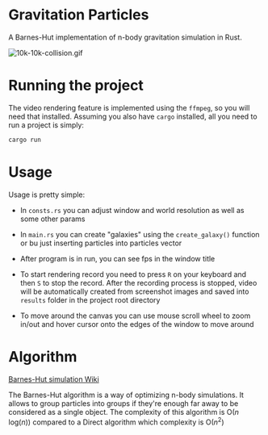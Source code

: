 # Gravitation Particles

A Barnes-Hut implementation of n-body gravitation simulation in Rust.

<img title="" src="https://github.com/Katsutoshii/barnes-hut-rs/main/1.gif" alt="10k-10k-collision.gif" data-align="center">

# Running the project

The video rendering feature is implemented using the `ffmpeg`, so you will need that installed. Assuming you also have `cargo` installed, all you need to run a project is simply:

```bash
cargo run
```

# Usage

Usage is pretty simple:

- In `consts.rs` you can adjust window and world resolution as well as some other params

- In `main.rs` you can create "galaxies" using the `create_galaxy()` function or bu just inserting particles into particles vector

- After program is in run, you can see fps in the window title

- To start rendering record you need to press `R` on your keyboard and then `S` to stop the record. After the recording process is stopped, video will be automatically created from screenshot images and saved into `results` folder in the project root directory

- To move around the canvas you can use mouse scroll wheel to zoom in/out and hover cursor onto the edges of the window to move around

# Algorithm

[Barnes-Hut simulation Wiki](https://en.wikipedia.org/wiki/Barnes%E2%80%93Hut_simulation)

The Barnes-Hut algorithm is a way of optimizing n-body simulations. It allows to group particles into groups if they're enough far away to be considered as a single object. The complexity of this algorithm is O(_n_ log(_n_)) compared to a Direct algorithm which complexity is O(_n_<sup>2</sup>)

